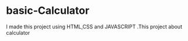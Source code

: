 # basic-Calculator
I made this project using HTML,CSS and JAVASCRIPT .This project about calculator
